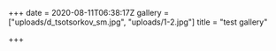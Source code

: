 +++
date = 2020-08-11T06:38:17Z
gallery = ["uploads/d_tsotsorkov_sm.jpg", "uploads/1-2.jpg"]
title = "test gallery"

+++
